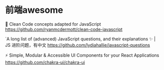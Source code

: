 # 前端awesome



🛁 Clean Code concepts adapted for JavaScript
https://github.com/ryanmcdermott/clean-code-javascript

`A long list of (advanced) JavaScript questions, and their explanations ✨ | JS 进阶问题，有中文
https://github.com/lydiahallie/javascript-questions

⚡️ Simple, Modular & Accessible UI Components for your React Applications
https://github.com/chakra-ui/chakra-ui